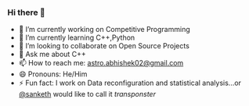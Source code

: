 ### Hi there 👋

- 🔭 I’m currently working on Competitive Programming 
- 🌱 I’m currently learning C++,Python
- 👯 I’m looking to collaborate on Open Source Projects
- 💬 Ask me about C++
- 📫 How to reach me: astro.abhishek02@gmail.com
- 😄 Pronouns: He/Him
- ⚡ Fun fact: I work on Data reconfiguration and statistical analysis...or [@sanketh](https://www.github.com/sankethchebbi) would like to call it _transponster_  

